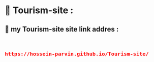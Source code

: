 <h1>📝 Tourism-site :</h1>
<h2> 🔗 my Tourism-site  site link addres :
</h2>
<div style="display:flex;justify-contect:center;" align=center>
<h3>

<pre style="color:red">https://hossein-parvin.github.io/Tourism-site/</pre>
  </h3>
  
</div>
